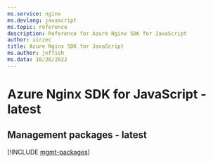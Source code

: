 ```yaml
---
ms.service: nginx
ms.devlang: javascript
ms.topic: reference
description: Reference for Azure Nginx SDK for JavaScript
author: xirzec
title: Azure Nginx SDK for JavaScript
ms.author: jeffish
ms.data: 10/20/2022
---
```

# Azure Nginx SDK for JavaScript - latest

## Management packages - latest
[!INCLUDE [mgmt-packages](nginx-mgmt-index.md)]